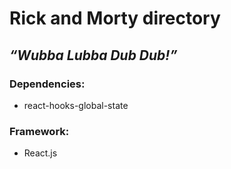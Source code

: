 # Rick and Morty directory


## _“Wubba Lubba Dub Dub!”_


### Dependencies:
- react-hooks-global-state

### Framework:
- React.js
